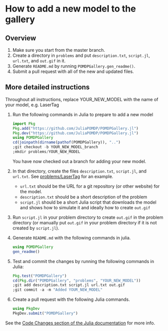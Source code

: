 # How to add a new model to the gallery

## Overview

1. Make sure you start from the master branch.
1. Create a directory in `problems` and put `description.txt`, `script.jl`, `url.txt`, and `out.gif` in it.
2. Generate `README.md` by running `POMDPGallery.gen_readme()`.
3. Submit a pull request with all of the new and updated files.

## More detailed instructions

Throughout all instructions, replace YOUR_NEW_MODEL with the name of your model, e.g. LaserTag

1. Run the following commands in Julia to prepare to add a new model
    ```julia
    import Pkg
    Pkg.add("https://github.com/JuliaPOMDP/POMDPGallery.jl")
    Pkg.dev("https://github.com/JuliaPOMDP/POMDPGallery.jl")
    using POMDPGallery
    cd(joinpath(dirname(pathof(POMDPGallery)), "..")
    ;git checkout -b YOUR_NEW_MODEL_branch
    ;mkdir problems/YOUR_NEW_MODEL
    ```
    You have now checked out a branch for adding your new model.

3. In that directory, create the files `description.txt`, `script.jl`, and `url.txt`. See [problems/LaserTag](problems/LaserTag) for an example.
    - `url.txt` should be the URL for a git repository (or other website) for the model.
    - `description.txt` should be a short description of the problem
    - `script.jl` should be a short Julia script that downloads the model and shows how to simulate it and ideally how to create `out.gif`

4. Run `script.jl` in your problem directory to create `out.gif` in the problem directory (or manually put `out.gif` in your problem directory if it is not created by `script.jl`).

5. Generate `README.md` with the following commands in julia.

    ```julia
    using POMDPGallery
    gen_readme()
    ```

6. Test and commit the changes by running the following commands in Julia:

    ```julia
    Pkg.test("POMDPGallery")
    cd(Pkg.dir("POMDPGallery", "problems", "YOUR_NEW_MODEL"))
    ;git add description.txt script.jl url.txt out.gif
    ;git commit -a -m "Added YOUR_NEW_MODEL"
    ```

7. Create a pull request with the following Julia commands.

    ```julia
    using PkgDev
    PkgDev.submit("POMDPGallery")
    ```

See the [Code Changes section of the Julia documentation](https://docs.julialang.org/en/stable/manual/packages/#code-changes) for more info.
